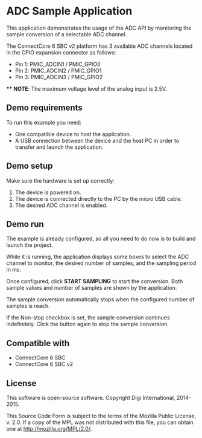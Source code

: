 ADC Sample Application
======================

This application demonstrates the usage of the ADC API by monitoring the sample 
conversion of a selectable ADC channel.

The ConnectCore 6 SBC v2 platform has 3 available ADC channels located in the
CPIO expansion connector as follows:

* Pin 1: PMIC_ADCIN1 / PMIC_GPIO0
* Pin 2: PMIC_ADCIN2 / PMIC_GPIO1
* Pin 3: PMIC_ADCIN3 / PMIC_GPIO2

**\*\* NOTE**: The maximum voltage level of the analog input is 2.5V.

Demo requirements
-----------------

To run this example you need:

* One compatible device to host the application.
* A USB connection between the device and the host PC in order to transfer and
  launch the application.

Demo setup
----------

Make sure the hardware is set up correctly:

1. The device is powered on.
2. The device is connected directly to the PC by the micro USB cable.
3. The desired ADC channel is enabled.

Demo run
--------

The example is already configured, so all you need to do now is to build and
launch the project.

While it is running, the application displays some boxes to select the ADC
channel to monitor, the desired number of samples, and the sampling period
in ms.

Once configured, click **START SAMPLING** to start the conversion. Both sample
values and number of samples are shown by the application.

The sample conversion automatically stops when the configured number of samples
is reach.

If the Non-stop checkbox is set, the sample conversion continues indefinitely.
Click the button again to stop the sample conversion.

Compatible with
---------------

* ConnectCore 6 SBC
* ConnectCore 6 SBC v2

License
-------

This software is open-source software. Copyright Digi International, 2014-2015.

This Source Code Form is subject to the terms of the Mozilla Public License,
v. 2.0. If a copy of the MPL was not distributed with this file, you can obtain
one at http://mozilla.org/MPL/2.0/.